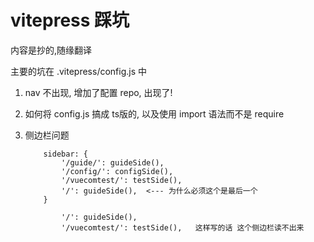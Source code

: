 # vitepress 踩坑

内容是抄的,随缘翻译

主要的坑在 .vitepress/config.js 中

1. nav 不出现, 增加了配置 repo, 出现了!

2. 如何将 config.js 搞成 ts版的, 以及使用 import 语法而不是 require

3. 侧边栏问题

    ```
        sidebar: {
            '/guide/': guideSide(),
            '/config/': configSide(),
            '/vuecomtest/': testSide(),
            '/': guideSide(),  <--- 为什么必须这个是最后一个
        }
    ```
    ```
            '/': guideSide(),  
            '/vuecomtest/': testSide(),   这样写的话 这个侧边栏读不出来
    ```
